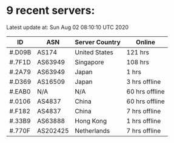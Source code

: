 # 9 recent servers:

Latest update at: Sun Aug 02 08:10:10 UTC 2020

| ID | ASN | Server Country | Online |
| -- | --- | -------------- | ------ |
| #.D09B | AS174 | United States | 121 hrs |
| #.7F1D | AS63949 | Singapore | 108 hrs |
| #.2A79 | AS63949 | Japan | 1 hrs |
| #.D369 | AS16509 | Japan | 3 hrs offline |
| #.EAB0 | N/A | N/A | 60 hrs offline |
| #.0106 | AS4837 | China | 60 hrs offline |
| #.F182 | AS4837 | China | 7 hrs offline |
| #.33B9 | AS63888 | Hong Kong | 1 hrs offline |
| #.770F | AS202425 | Netherlands | 7 hrs offline |

